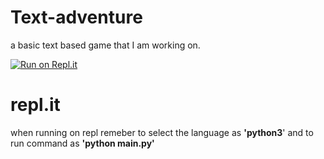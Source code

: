 # Text-adventure 
a basic text based game that I am working on.

[![Run on Repl.it](https://repl.it/badge/github/Dragorn06/text-adventure)](https://repl.it/github/Dragorn06/text-adventure)

# repl.it
when running on repl remeber to select the language as __'python3__' and to run command as __'python main.py'__



